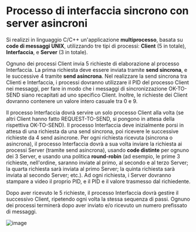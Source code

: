 # Processo di interfaccia sincrono con server asincroni

Si realizzi in linguaggio C/C++ un'applicazione **multiprocesso**,
basata su **code di messaggi UNIX**, utilizzando tre tipi di processi:
**Client** (5 in totale), **Interfaccia**, e **Server** (3 in totale).

Ognuno dei processi Client invia 5 richieste di elaborazione al processo
Interfaccia. La prima richiesta deve essere inviata tramite **send
sincrona**, e le successive 4 tramite **send asincrona**. Nel realizzare
la send sincrona tra Clienti e Interfaccia, i processi dovranno
utilizzare il PID del processo Client nei messaggi, per fare in modo che
i messaggi di sincronizzazione OK-TO-SEND siano recapitati ad uno
specifico Client. Inoltre, le richieste dei Client dovranno contenere un
valore intero casuale tra 0 e 9.

Il processo Interfaccia dovrà servire un solo processo Client alla volta
(se altri Client hanno fatto REQUEST-TO-SEND, si pongono in attesa della
rispettiva OK-TO-SEND). Il processo Interfaccia deve inizialmente porsi
in attesa di una richiesta da una send sincrona, poi ricevere le
successive richieste da 4 send asincrone. Per ogni richiesta ricevuta
(sincrona o asincrona), il processo Interfaccia dovrà a sua volta
inviare la richiesta ai processi Server (tramite send asincrona), usando
**code distinte** per ognuno dei 3 Server, e usando una politica
**round-robin** (ad esempio, le prime 3 richieste, nell'ordine, saranno
inviate al primo, al secondo e al terzo Server; la quarta richiesta sarà
inviata al primo Server; la quinta richiesta sarà inviata al secondo
Server; etc.). Ad ogni richiesta, i Server dovranno stampare a video il
proprio PID, e il PID e il valore trasmesso dal richiedente.

Dopo aver ricevuto le 5 richieste, il processo Interfaccia dovrà gestire
il successivo Client, ripetendo ogni volta la stessa sequenza di passi.
Ognuno dei processi terminerà dopo aver inviato e/o ricevuto un numero
prefissato di messaggi.

![image](/images/ambiente_locale/code_messaggi/processo_di_interfaccia_sincrono_con_server_asincroni.png)
